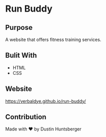 # Run Buddy

## Purpose
A website that offers fitness training services.

## Bulit With
* HTML
* CSS

## Website
https://verbaldye.github.io/run-buddy/

## Contribution
Made with ❤️ by Dustin Huntsberger
